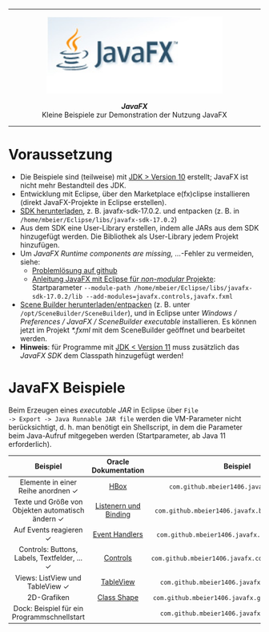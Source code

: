 ***
<div align="center">
	<img src="fx_boxback_logo.jpg" width="350" alt="JavaFX">
	<p><b><em>JavaFX</em></b><br>Kleine Beispiele zur Demonstration der Nutzung JavaFX</p>
</div>

***

# Voraussetzung

* Die Beispiele sind (teilweise) mit <u>JDK &gt; Version 10</u> erstellt; JavaFX ist nicht mehr Bestandteil des JDK.
* Entwicklung mit Eclipse, über den Marketplace e(fx)clipse installieren (direkt JavaFX-Projekte in Eclipse erstellen).
* <a href="https://gluonhq.com/products/javafx/">SDK herunterladen</a>, z. B. javafx-sdk-17.0.2. und entpacken (z. B. in <code>/home/mbeier/Eclipse/libs/javafx-sdk-17.0.2</code>)
* Aus dem SDK eine User-Library erstellen, indem alle JARs aus dem SDK hinzugefügt werden. Die Bibliothek als User-Library jedem Projekt hinzufügen.
* Um <i>JavaFX Runtime components are missing, ...</i>-Fehler zu vermeiden, siehe:
    * <a href="https://github.com/openjfx/openjfx-docs/issues/91#issuecomment-811525978">Problemlösung auf github</a>
    * <a href="https://openjfx.io/openjfx-docs/">Anleitung JavaFX mit Eclipse für <i>non-modular</i> Projekte</a>: Startparameter ``--module-path /home/mbeier/Eclipse/libs/javafx-sdk-17.0.2/lib --add-modules=javafx.controls,javafx.fxml``
* <a href="https://gluonhq.com/products/scene-builder/">Scene Builder herunterladen/entpacken</a> (z. B. unter <code>/opt/SceneBuilder/SceneBuilder</code>), und in Eclipse unter <i>Windows / Preferences / JavaFX / SceneBuilder executable</i> installieren. Es können jetzt im Projekt <i>*.fxml</i> mit dem SceneBuilder geöffnet und bearbeitet werden.
* <b>Hinweis</b>: für Programme mit <u>JDK &lt; Version 11</u> muss zusätzlich das <i>JavaFX SDK</i> dem Classpath hinzugefügt werden!


# JavaFX Beispiele

Beim Erzeugen eines <i>executable JAR</i> in Eclipse über <code>File -> Export -> Java Runnable JAR file</code> werden die VM-Parameter nicht berücksichtigt,
d. h. man benötigt ein Shellscript, in dem die Parameter beim Java-Aufruf mitgegeben werden (Startparameter, ab Java 11 erforderlich).

|Beispiel                                         |Oracle Dokumentation                                                                                | Beispiel                                                    |
| :---------------------------------------------: | :------------------------------------------------------------------------------------------------: | :---------------------------------------------------------: |
|Elemente in einer Reihe anordnen ✓               |<a href="https://docs.oracle.com/javase/8/javafx/api/javafx/scene/layout/HBox.html">HBox</a>        |<code>com.github.mbeier1406.javafx.hbox.Main</code>          |
|Texte und Größe von Objekten automatisch ändern ✓|<a href="https://docs.oracle.com/javafx/2/binding/jfxpub-binding.htm">Listenern und Binding</a>     |<code>com.github.mbeier1406.javafx.binding.Main.java</code>  |
|Auf Events reagieren ✓                           |<a href="https://docs.oracle.com/javafx/2/events/handlers.htm">Event Handlers</a>                   |<code>com.github.mbeier1406.javafx.events.Main.java</code>   |
|Controls: Buttons, Labels, Textfelder, ... ✓     |<a href="https://docs.oracle.com/javase/8/javafx/api/javafx/scene/control/Control.html">Controls</a>|<code>com.github.mbeier1406.javafx.controls.Main*.java</code>|
|Views: ListView und TableView ✓                  |<a href="https://docs.oracle.com/javafx/2/ui_controls/table-view.htm">TableView</a>                 |<code>com.github.mbeier1406.javafx.view.Main.java</code>     |
|2D-Grafiken                                      |<a href="https://docs.oracle.com/javase/8/javafx/api/javafx/scene/shape/Shape.html">Class Shape</a> |<code>com.github.mbeier1406.javafx.graphic.Main*.java</code> |
|Dock: Beispiel für ein Programmschnellstart      |                                                                                                    |<code>com.github.mbeier1406.javafx.dock.Main.java</code>     |

